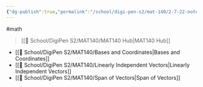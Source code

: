 ```yaml
---
{"dg-publish":true,"permalink":"/school/digi-pen-s2/mat-140/2-7-22-notes/","dgHomeLink":true,"dgPassFrontmatter":false}
---
```


#math 
> [[🏫 School/DigiPen S2/MAT140/MAT140 Hub|MAT140 Hub]]

* [[🏫 School/DigiPen S2/MAT140/Bases and Coordinates|Bases and Coordinates]]
* [[🏫 School/DigiPen S2/MAT140/Linearly Independent Vectors|Linearly Independent Vectors]]
* [[🏫 School/DigiPen S2/MAT140/Span of Vectors|Span of Vectors]]